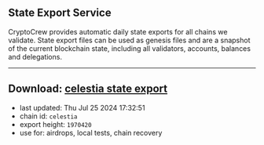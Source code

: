 ## State Export Service
CryptoCrew provides automatic daily state exports for all chains we validate. State export files can be used as genesis files and are a snapshot of the current blockchain state, including all validators, accounts, balances and delegations.

---
**Download: [celestia state export](https://dl-eu2.ccvalidators.com/SERVICE/celestia/celestia_export_1970420.json)**
---

- last updated: Thu Jul 25 2024 17:32:51
- chain id: `celestia`
- export height: `1970420`
- use for: airdrops, local tests, chain recovery
